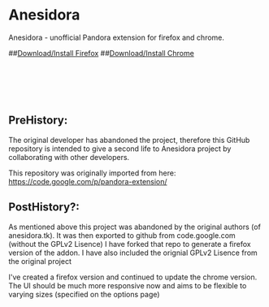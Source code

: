Anesidora
=========

Anesidora - unofficial Pandora extension for firefox and chrome.

##[Download/Install Firefox](https://addons.mozilla.org/firefox/addon/anesidora-firefox/)
##[Download/Install Chrome]()

<br>
<br>
<br>
<br>

PreHistory:
-----------
The original developer has abandoned the project, therefore this GitHub repository is intended to give a second life to Anesidora project by collaborating with other developers.

This repository was originally imported from here:
https://code.google.com/p/pandora-extension/

PostHistory?:
--------------
As mentioned above this project was abandoned by the original authors (of anesidora.tk). It was then exported to github from code.google.com (without the GPLv2 Lisence) I have forked that repo to generate a firefox version of the addon. I have also included the orignial GPLv2 Lisence from the original project

I've created a firefox version and continued to update the chrome version. The UI should be much more responsive now and aims to be flexible to varying sizes (specified on the options page)
